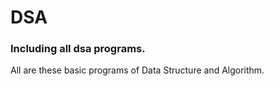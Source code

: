 # DSA
### Including all dsa programs.
All are these basic programs of Data Structure and Algorithm.
